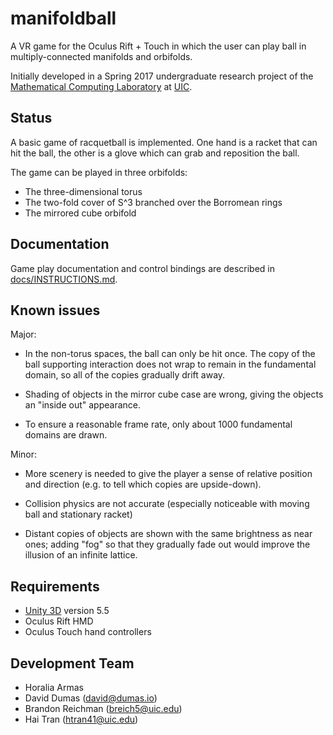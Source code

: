 # manifoldball

A VR game for the Oculus Rift + Touch in which the user can play ball in multiply-connected manifolds and orbifolds.

Initially developed in a Spring 2017 undergraduate research project of the
[Mathematical Computing Laboratory](http://mcl.math.uic.edu/)
at [UIC](http://uic.edu/).

## Status

A basic game of racquetball is implemented.  One hand is a racket that
can hit the ball, the other is a glove which can grab and reposition
the ball.

The game can be played in three orbifolds:

* The three-dimensional torus
* The two-fold cover of S^3 branched over the Borromean rings
* The mirrored cube orbifold

## Documentation

Game play documentation and control bindings are described in [docs/INSTRUCTIONS.md](docs/INSTRUCTIONS.md).

## Known issues

Major:

* In the non-torus spaces, the ball can only be hit once.  The copy of the ball supporting interaction does not wrap to remain in the fundamental domain, so all of the copies gradually drift away.

* Shading of objects in the mirror cube case are wrong, giving the objects an "inside out" appearance.

* To ensure a reasonable frame rate, only about 1000 fundamental domains are drawn.

Minor:

* More scenery is needed to give the player a sense of relative position and direction (e.g. to tell which copies are upside-down).

* Collision physics are not accurate (especially noticeable with moving ball and stationary racket)

* Distant copies of objects are shown with the same brightness as near ones; adding "fog" so that they gradually fade out would improve the illusion of an infinite lattice.

## Requirements

* [Unity 3D](http://unity3d.com/version) version 5.5
* Oculus Rift HMD
* Oculus Touch hand controllers

## Development Team

* Horalia Armas
* David Dumas (<david@dumas.io>)
* Brandon Reichman (<breich5@uic.edu>)
* Hai Tran (<htran41@uic.edu>)
